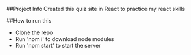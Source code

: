 ##Project Info
Created this quiz site in React to practice my react skills

##How to run this
* Clone the repo
* Run 'npm i' to download node modules
* Run 'npm start' to start the server

